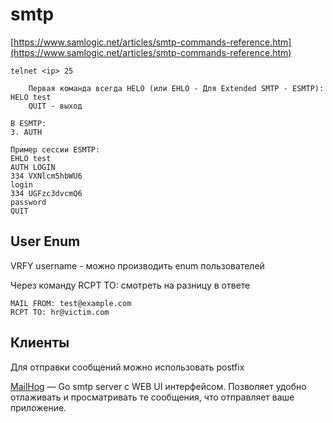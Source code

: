 # smtp

[https://www.samlogic.net/articles/smtp-commands-reference.htm](https://www.samlogic.net/articles/smtp-commands-reference.htm)

```
telnet <ip> 25

    Первая команда всегда HELO (или EHLO - Для Extended SMTP - ESMTP): HELO test
    QUIT - выход

В ESMTP:
3. AUTH

Пример сессии ESMTP:
EHLO test
AUTH LOGIN
334 VXNlcm5hbWU6
login
334 UGFzc3dvcmQ6
password
QUIT
```

## User Enum

VRFY username - можно производить enum пользователей

Через команду RCPT TO: смотреть на разницу в ответе

```
MAIL FROM: test@example.com
RCPT TO: hr@victim.com
```

## Клиенты

Для отправки сообщений можно использовать postfix

[MailHog](https://github.com/mailhog/MailHog) — Go smtp server с WEB UI интерфейсом. Позволяет удобно отлаживать и просматривать те сообщения, что отправляет ваше приложение.&#x20;
